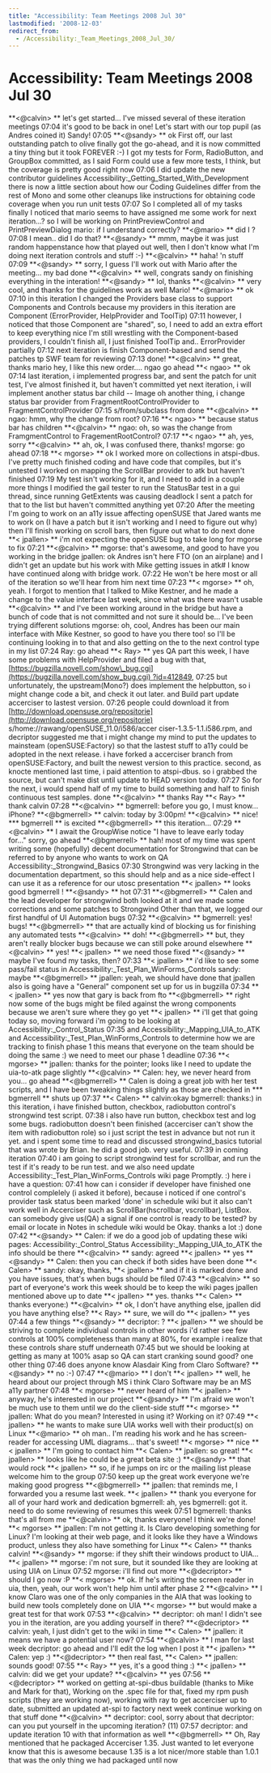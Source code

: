 ```yaml
---
title: "Accessibility: Team Meetings 2008 Jul 30"
lastmodified: '2008-12-03'
redirect_from:
  - /Accessibility:_Team_Meetings_2008_Jul_30/
---
```


Accessibility: Team Meetings 2008 Jul 30
========================================

**\<@calvin\> **
let's get started... I've missed several of these iteration meetings
07:04
it's good to be back in one!
Let's start with our top pupil (as Andres coined it) Sandy!
07:05
**\<@sandy\> **
ok
First off, our last outstanding patch to olive finally got the go-ahead, and it is now committed
a tiny thing but it took FOREVER :-)
I got my tests for Form, RadioButton, and GroupBox committed, as I said
Form could use a few more tests, I think, but the coverage is pretty good right now
07:06
I did update the new contributor guidelines
Accessibility:\_Getting\_Started\_With\_Development
there is now a little section about how our Coding Guidelines differ from the rest of Mono
and some other cleanups
like instructions for obtaining code coverage when you run unit tests
07:07
So I completed all of my tasks finally
I noticed that mario seems to have assigned me some work for next iteration...?
so I will be working on PrintPreviewControl and PrintPreviewDialog
mario: if I understand correctly?
**\<@mario\> **
did I ?
07:08
I mean.. did I do that?
**\<@sandy\> **
mmm, maybe it was just random happenstance how that played out
well, then I don't know what I'm doing next iteration
controls and stuff :-)
**\<@calvin\> **
haha!
'n stuff
07:09
**\<@sandy\> **
sorry, I guess I'll work out with Mario after the meeting...
my bad
done
**\<@calvin\> **
well, congrats sandy on finishing everything in the interation!
**\<@sandy\> **
lol, thanks
**\<@calvin\> **
very cool, and thanks for the guidelines work as well
Mario!
**\<@mario\> **
ok
07:10
in this iteration I changed the Providers base class to support Components and Controls
because my providers in this iteration are Component (ErrorProvider, HelpProvider and ToolTip)
07:11
however, I noticed that those Component are "shared", so, I need to add an extra effort to keep everything nice
I'm still wrestling with the Component-based providers, I couldn't finish all, I just finished ToolTip and.. ErrorProvider partially
07:12
next iteration is finish Component-based and send the patches tp SWF team for reviewing
07:13
done!
**\<@calvin\> **
great, thanks mario
hey, I like this new order.... ngao
go ahead
**\< ngao\> **
ok
07:14
last iteration, i implemented progress bar, and sent the patch
for unit test, I've almost finished it, but haven't committed yet
next iteration, i will implement another status bar child -- Image
oh another thing,
i change status bar provider from FragmentRootControlProvider to FragmentControlProvider
07:15
s/from/subclass from
done
**\<@calvin\> **
ngao: hmm, why the change from root?
07:16
**\< ngao\> **
because status bar has children
**\<@calvin\> **
ngao: oh, so was the change from FramgmentControl to FragementRootControl?
07:17
**\< ngao\> **
ah, yes, sorry
**\<@calvin\> **
ah, ok, I was confused there, thanks!
mgorse: go ahead
07:18
**\< mgorse\> **
ok
I worked more on collections in atspi-dbus. I've pretty much finished coding and have code that compiles, but it's untested
I worked on mapping the ScrollBar provider to atk but haven't finished
07:19
My test isn't working for it, and I need to add in a couple more things
I modified the gail tester to run the StatusBar test in a gui thread, since running GetExtents was causing deadlock
I sent a patch for that to the list but haven't committed anything yet
07:20
After the meeting I'm going to work on an a11y issue affecting openSUSE that Jared wants me to work on (I have a patch but it isn't working and I need to figure out why)
then I'll finish working on scroll bars, then figure out what to do next
done
**\< jpallen\> **
i'm not expecting the openSUSE bug to take long for mgorse to fix
07:21
**\<@calvin\> **
mgorse: that's awesome, and good to have you working in the bridge
jpallen: ok
Andres isn't here FTO (on an airplane) and I didn't get an update but his work with Mike getting issues in atk\# I know have continued along with bridge work.
07:22
He won't be here most or all of the iteration so we'll hear from him next time
07:23
**\< mgorse\> **
oh, yeah. I forgot to mention that I talked to Mike Kestner, and he made a change to the value interface last week, since what was there wasn't usable
**\<@calvin\> **
and I've been working around in the bridge but have a bunch of code that is not committed and not sure it should be... I've been trying different solutions
mgorse: oh, cool, Andres has been our main interface with Mike Kestner, so good to have you there too!
so I'll be continuing looking in to that and also getting on the to the next control type in my list
07:24
Ray: go ahead
**\< Ray\> **
yes
QA part
this week, I have some problems with HelpProvider and filed a bug with that, [https://bugzilla.novell.com/show\_bug.cgi](https://bugzilla.novell.com/show_bug.cgi) ?id=412849,
07:25
but unfortunately, the upstream(Mono?) does implement the helpbutton, so i might change code a bit, and check it out later.
and Build part
update accerciser to lastest version.
07:26
people could download it from [http://download.opensuse.org/repositorie](http://download.opensuse.org/repositorie) s/home://rawang/openSUSE\_11.0/i586/accer ciser-1.3.5-1.1.i586.rpm,
and decriptor suggested me that i might change my mind to put the updates to mainsteam (openSUSE:Factory) so that the lastest stuff to a11y could be adopted in the next release.
i have forked a accerciser branch from openSUSE:Factory, and built the newest version to this practice.
second, as knocte mentioned last time, i paid attention to atspi-dbus. so i grabbed the source, but can't make dist until update to HEAD version today.
07:27
So for the next, i would spend half of my time to build something and half to finish continuous test samples.
done
**\<@calvin\> **
thanks Ray
**\< Ray\> **
thank calvin
07:28
**\<@calvin\> **
bgmerrell: before you go, I must know... iPhone?
**\<@bgmerrell\> **
calvin: today by 3:00pm!
**\<@calvin\> **
nice!
**\* bgmerrell **
is excited
**\<@bgmerrell\> **
this iteration...
07:29
**\<@calvin\> **
I await the GroupWise notice "I have to leave early today for..."
sorry, go ahead
**\<@bgmerrell\> **
hah!
most of my time was spent writing some (hopefully) decent documentation for Strongwind that can be referred to by anyone who wants to work on QA
Accessibility:\_Strongwind\_Basics
07:30
Strongwind was very lacking in the documentation department, so this should help
and as a nice side-effect I can use it as a reference for our utosc presentation
**\< jpallen\> **
looks good bgmerrell !
**\<@sandy\> **
hot
07:31
**\<@bgmerrell\> **
Calen and the lead developer for strongwind both looked at it and we made some corrections and some patches to Strongwind
Other than that, we logged our first handful of UI Automation bugs
07:32
**\<@calvin\> **
bgmerrell: yes! bugs!
**\<@bgmerrell\> **
that are actually kind of blocking us for finishing any automated tests
**\<@calvin\> **
doh!
**\<@bgmerrell\> **
but, they aren't really blocker bugs because we can still poke around elsewhere
**\<@calvin\> **
yes!
**\< jpallen\> **
we need those fixed
**\<@sandy\> **
maybe I've found my tasks, then?
07:33
**\< jpallen\> **
i'd like to see some pass/fail status in Accessibility:\_Test\_Plan\_WinForms\_Controls
sandy: maybe
**\<@bgmerrell\> **
jpallen: yeah, we should have done that
jpallen also is going have a "General" component set up for us in bugzilla
07:34
**\< jpallen\> **
yes
now that gary is back from fto
**\<@bgmerrell\> **
right now some of the bugs might be filed against the wrong components because we aren't sure where they go yet
**\< jpallen\> **
i'll get that going today
so, moving forward
i'm going to be looking at Accessibility:\_Control\_Status
07:35
and
Accessibility:\_Mapping\_UIA\_to\_ATK
and
Accessibility:\_Test\_Plan\_WinForms\_Controls
to determine how we are tracking to finish phase 1
this means that everyone on the team should be doing the same :)
we need to meet our phase 1 deadline
07:36
**\< mgorse\> **
jpallen: thanks for the pointer; looks like I need to update the uia-to-atk page slightly
**\<@calvin\> **
Calen: hey, we never heard from you... go ahead
**\<@bgmerrell\> **
Calen is doing a great job with her test scripts, and I have been tweaking things slightly as those are checked in
**\* bgmerrell **
shuts up
07:37
**\< Calen\> **
calvin:okay
bgmerrell: thanks:)
in this iteration, i have finished button, checkbox, radiobutton control's strongwind test script.
07:38
i also have run button, checkbox test and log some bugs.
radiobutton doesn't been finished (accerciser can't show the item with radiobutton role) so i just script the test in advance but not run it yet.
and i spent some time to read and discussed strongwind\_basics tutorial that was wrote by Brian. he did a good job. very useful.
07:39
in coming iteration
07:40
i am going to script strongwind test for scrollbar, and run the test if it's ready to be run test.
and we also need update Accessibility:\_Test\_Plan\_WinForms\_Controls wiki page Promptly. :)
here i have a question:
07:41
how can i consider if developer have finished one control complelely (i asked it before),
because i noticed if one control's provider task status been marked 'done' in schedule wiki but it also can't work well in Accerciser such as ScrollBar(hscrollbar, vscrollbar), ListBox. can somebody give us(QA) a signal if one control is ready to be tested? by email or locate in Notes in schedule wiki would be Okay. thanks a lot :)
done
07:42
**\<@sandy\> **
Calen: if we do a good job of updating these wiki pages:
Accessibility:\_Control\_Status
Accessibility:\_Mapping\_UIA\_to\_ATK
the info should be there
**\<@calvin\> **
sandy: agreed
**\< jpallen\> **
yes
**\<@sandy\> **
Calen: then you can check if both sides have been done
**\< Calen\> **
sandy: okay, thanks,
**\< jpallen\> **
and if it is marked done and you have issues, that's when bugs should be filed
07:43
**\<@calvin\> **
so part of everyone's work this week should be to keep the wiki pages jpallen mentioned above up to date
**\< jpallen\> **
yes. thanks
**\< Calen\> **
thanks everyone:)
**\<@calvin\> **
ok, I don't have anything else, jpallen did you have anything else?
**\< Ray\> **
sure, we will do
**\< jpallen\> **
yes
07:44
a few things
**\<@sandy\> **
decriptor: ?
**\< jpallen\> **
we should be striving to complete individual controls
in other words
i'd rather see few controls at 100% completeness than many at 80%, for example
i realize that these controls share stuff underneath
07:45
but
we should be looking at getting as many at 100% asap
so QA can start cranking
sound good?
one other thing
07:46
does anyone know Alasdair King from Claro Software?
**\<@sandy\> **
no :-)
07:47
**\<@mario\> **
I don't
**\< jpallen\> **
well, he heard about our project through MS
i think Claro Software may be an MS a11y partner
07:48
**\< mgorse\> **
never heard of him
**\< jpallen\> **
anyway, he's interested in our project
**\<@sandy\> **
I'm afraid we won't be much use to them until we do the client-side stuff
**\< mgorse\> **
jpallen: What do you mean? Interested in using it? Working on it?
07:49
**\< jpallen\> **
he wants to make sure UIA works well with their product(s) on Linux
**\<@mario\> **
oh man.. I'm reading his work and he has screen-reader for accessing UML diagrams... that's sweet!
**\< mgorse\> **
nice
**\< jpallen\> **
I'm going to contact him
**\< Calen\> **
jpallen: so great!
**\< jpallen\> **
looks like he could be a great beta site :)
**\<@sandy\> **
that would rock
**\< jpallen\> **
so, if he jumps on irc or the mailing list please welcome him to the group
07:50
keep up the great work everyone
we're making good progress
**\<@bgmerrell\> **
jpallen: that reminds me, I forwarded you a resume last week.
**\< jpallen\> **
thank you everyone for all of your hard work and dedication
bgmerrell: ah, yes
bgmerrell: got it. need to do some reviewing of resumes this week
07:51
bgmerrell: thanks
that's all from me
**\<@calvin\> **
ok, thanks everyone! I think we're done!
**\< mgorse\> **
jpallen: I'm not getting it. Is Claro developing something for Linux? I'm looking at their web page, and it looks like they have a Windows product, unless they also have something for Linux
**\< Calen\> **
thanks calvin!
**\<@sandy\> **
mgorse: if they shift their windows product to UIA...
**\< jpallen\> **
mgorse: i'm not sure, but it sounded like they are looking at using UIA on Linux
07:52
mgorse: i'll find out more
**\<@decriptor\> **
should I go now :P
**\< mgorse\> **
ok. If he's writing the screen reader in uia, then, yeah, our work won't help him until after phase 2
**\<@calvin\> **
I know Claro was one of the only companies in the AIA that was looking to build new tools completely done on UIA
**\< mgorse\> **
but would make a great test for that work
07:53
**\<@calvin\> **
decriptor: oh man! I didn't see you in the iteration, are you adding yourself in there?
**\<@decriptor\> **
calvin: yeah, I just didn't get to the wiki in time
**\< Calen\> **
jpallen: it means we have a potential user now?
07:54
**\<@calvin\> **
I man for last week
decriptor: go ahead and I'll edit the log when I post it
**\< jpallen\> **
Calen: yep :)
**\<@decriptor\> **
then real fast,
**\< Calen\> **
jpallen: sounds good!
07:55
**\< Ray\> **
yes, it's a good thing :)
**\< jpallen\> **
calvin: did we get your update?
**\<@calvin\> **
yes
07:56
**\<@decriptor\> **
worked on getting at-spi-dbus buildable (thanks to Mike and Mark for that), Working on the .spec file for that, fixed my rpm push scripts (they are working now), working with ray to get accerciser up to date, submitted an updated at-spi to factory
next week continue working on that stuff
done
**\<@calvin\> **
decriptor: cool, sorry about that
decriptor: can you put yourself in the upcoming iteration? (11)
07:57
decriptor: and update iteration 10 with that information as well
**\<@bgmerrell\> **
Oh, Ray mentioned that he packaged Accerciser 1.35. Just wanted to let everyone know that this is awesome because 1.35 is a lot nicer/more stable than 1.0.1 that was the only thing we had packaged until now

